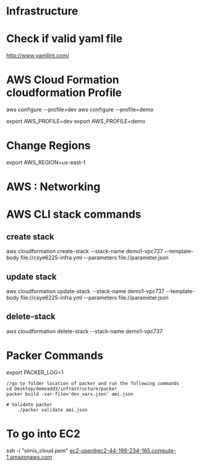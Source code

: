# Infrastructure

# Check if valid yaml file 
http://www.yamllint.com/

# AWS Cloud Formation cloudformation Profile

aws configure --profile=dev
aws configure --profile=demo

export AWS_PROFILE=dev
export AWS_PROFILE=demo

# Change Regions
export AWS_REGION=us-east-1

# AWS : Networking

# AWS CLI stack commands
## create stack
aws cloudformation create-stack --stack-name demo1-vpc737 --template-body file://csye6225-infra.yml --parameters file://parameter.json

## update stack 
aws cloudformation update-stack --stack-name demo1-vpc737 --template-body file://csye6225-infra.yml --parameters file://parameter.json

## delete-stack
aws cloudformation delete-stack --stack-name demo1-vpc737 

# Packer Commands

export PACKER_LOG=1

```
//go to folder location of packer and run the following commands
cd Desktop/demoadd3/infrastructure/packer 
packer build -var-file='dev_vars.json' ami.json

# Validate packer
    ./packer validate ami.json

```
# To go into EC2 
ssh -i "simis_cloud.pem" ec2-user@ec2-44-199-234-165.compute-1.amazonaws.com


